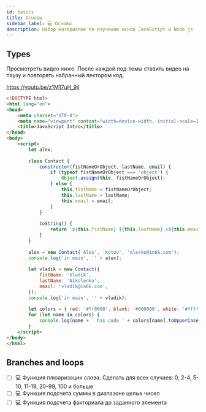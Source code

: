 ```yaml
---
id: basics
title: Основы
sidebar_label: 💻 Основы
description: Набор материалов по изучению основ JavaScript и Node.js
---
```


## Types

Просмотреть видео ниже. После каждой под-темы ставить видео на паузу и повторять набранный лектором код. 

https://youtu.be/z1M17uH_9jI

```html
<!DOCTYPE html>
<html lang="en">
<head>
    <meta charset="UTF-8">
    <meta name="viewport" content="width=device-width, initial-scale=1.0">
    <title>JavaScript Intro</title>
</head>
<body>
    <script>
        let alex;
​
        class Contact {
            constructor(fistNameOrObject, lastName, email) {
                if (typeof fistNameOrObject === 'object') {
                    Object.assign(this, fistNameOrObject);
                } else {
                    this.fistName = fistNameOrObject;
                    this.lastName = lastName;
                    this.email = email;
                }
            }
​
            toString() {
                return `${this.fistName} ${this.lastName} <${this.email}>`;
            }
        }
​
        alex = new Contact('Alex', 'Kotov', 'alexko@in6k.com');
        console.log('in main', '' + alex);
​
        let vladik = new Contact({
            fistName: 'Vladik', 
            lastName: 'Nikolenko',
            email: 'vladik@in6k.com',
        });
        console.log('in main', '' + vladik);
​
        let colors = { red: '#ff0000', blank: '#000000', white: '#ffffff' };
        for (let name in colors) {
            console.log(name + ' has code ' + colors[name].toUpperCase());
        }
    </script>
</body>
</html>
```


## Branches and loops

- [ ] 💻 Функция плюаризации слова. Сделать для всех случаев: 0, 2-4, 5-10, 11-19, 20-99, 100 и больше
- [ ] 💻 Функция подсчета суммы в диапазоне целых чисел
- [ ] 💻 Функция подсчета факториала до заданного элемента

